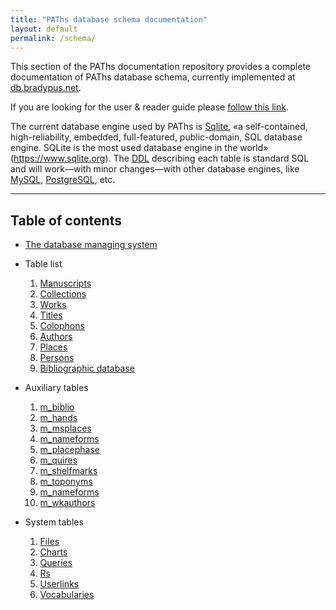 ```yaml
---
title: "PAThs database schema documentation"
layout: default
permalink: /schema/
---
```


This section of the PAThs documentation repository provides a complete
documentation of PAThs database schema, currently implemented at
[db.bradypus.net](https://db.bradypus.net).

If you are looking for the user & reader guide please [follow this link](/handbook/).

The current database engine used by PAThs is [Sqlite](https://www.sqlite.org/),
«a self-contained, high-reliability, embedded, full-featured, public-domain,
SQL database engine. SQLite is the most used database engine in the world» (https://www.sqlite.org).
The [DDL](https://en.wikipedia.org/wiki/Data_definition_language)
describing each table is standard SQL and will work—with minor changes—with other database engines, like
[MySQL](https://www.mysql.com/), [PostgreSQL](https://www.postgresql.org/), etc.

---

## Table of contents

- [The database managing system](dbms)
- Table list
  1. [Manuscripts](manuscripts)
  1. [Collections](collections)
  1. [Works](works)
  1. [Titles](titles)
  1. [Colophons](colophons)
  1. [Authors](authors)
  1. [Places](places)
  1. [Persons](persons)
  1. [Bibliographic database](biblio)

- Auxiliary tables
  1. [m_biblio](m_biblio)
  1. [m_hands](m_hands)
  1. [m_msplaces](m_msplaces)
  1. [m_nameforms](m_nameforms)
  1. [m_placephase](m_placephase)
  1. [m_quires](m_quires)
  1. [m_shelfmarks](m_shelfmarks)
  1. [m_toponyms](m_toponyms)
  1. [m_nameforms](m_nameforms)
  1. [m_wkauthors](m_wkauthors)

- System tables
  1. [Files](files)
  1. [Charts](charts)
  1. [Queries](queries)
  1. [Rs](rs)
  1. [Userlinks](userlinks)
  1. [Vocabularies](vocabularies)
